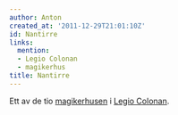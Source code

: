 ```yaml
---
author: Anton
created_at: '2011-12-29T21:01:10Z'
id: Nantirre
links:
  mention:
  - Legio Colonan
  - magikerhus
title: Nantirre
---
```


Ett av de tio [magikerhusen] i [Legio Colonan].

  [magikerhusen]: magikerhus
  [Legio Colonan]: Legio_Colonan
